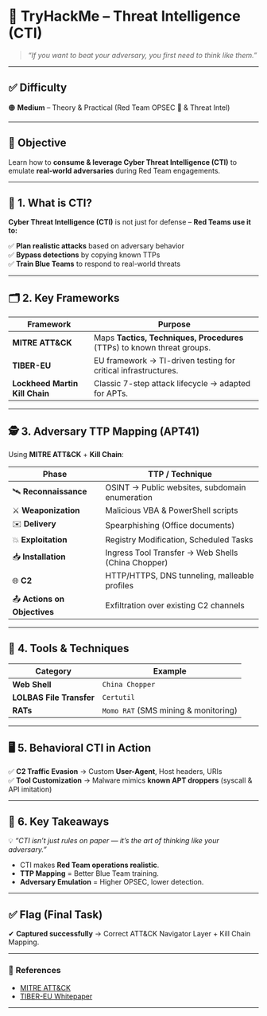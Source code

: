 # 🔴 TryHackMe – Threat Intelligence (CTI)

> *“If you want to beat your adversary, you first need to think like them.”*

---

## ✅ Difficulty
🟠 **Medium** – Theory & Practical (Red Team OPSEC 🔴 & Threat Intel)

---

## 🧠 **Objective** 
Learn how to **consume & leverage Cyber Threat Intelligence (CTI)** to emulate **real-world adversaries** during Red Team engagements.

---

## 📝 **1. What is CTI?** 

**Cyber Threat Intelligence (CTI)** is not just for defense – **Red Teams use it to:**

✅ **Plan realistic attacks** based on adversary behavior  
✅ **Bypass detections** by copying known TTPs  
✅ **Train Blue Teams** to respond to real-world threats

---

## 🗂️ **2. Key Frameworks** 

| Framework         | Purpose                                                                 |
|--------------------|-------------------------------------------------------------------------|
| **MITRE ATT&CK**   | Maps **Tactics, Techniques, Procedures** (TTPs) to known threat groups. |
| **TIBER-EU**       | EU framework → TI-driven testing for critical infrastructures.          |
| **Lockheed Martin Kill Chain** | Classic 7-step attack lifecycle → adapted for APTs.        |

---

## 🕵️ **3. Adversary TTP Mapping (APT41)** 

Using **MITRE ATT&CK** + **Kill Chain**:

| **Phase**             | **TTP / Technique**                                 |
|------------------------|------------------------------------------------------|
| 🛰️ **Reconnaissance**  | OSINT → Public websites, subdomain enumeration      |
| ⚔️ **Weaponization**    | Malicious VBA & PowerShell scripts                  |
| ✉️ **Delivery**         | Spearphishing (Office documents)                    |
| 💥 **Exploitation**     | Registry Modification, Scheduled Tasks              |
| 📥 **Installation**     | Ingress Tool Transfer → Web Shells (China Chopper)  |
| 🌐 **C2**               | HTTP/HTTPS, DNS tunneling, malleable profiles        |
| 📤 **Actions on Objectives** | Exfiltration over existing C2 channels        |

---

## 🧩 **4. Tools & Techniques** 

| **Category**         | **Example**                                          |
|-----------------------|-------------------------------------------------------|
| **Web Shell**        | `China Chopper`                                      |
| **LOLBAS File Transfer** | `Certutil`                                         |
| **RATs**             | `Momo RAT` (SMS mining & monitoring)                  |

---

## 🖥️ **5. Behavioral CTI in Action** 

✅ **C2 Traffic Evasion** → Custom **User-Agent**, Host headers, URIs  
✅ **Tool Customization** → Malware mimics **known APT droppers** (syscall & API imitation)

---

## 🎯 **6. Key Takeaways** 

💡 *“CTI isn’t just rules on paper — it’s the art of thinking like your adversary.”*  

- CTI makes **Red Team operations realistic**.  
- **TTP Mapping** = Better Blue Team training.  
- **Adversary Emulation** = Higher OPSEC, lower detection.

---

## ✅ **Flag (Final Task)** 

✔ **Captured successfully** → Correct ATT&CK Navigator Layer + Kill Chain Mapping.

---

### 🔗 **References**
- [MITRE ATT&CK](https://attack.mitre.org/)  
- [TIBER-EU Whitepaper](https://www.ecb.europa.eu/pub/pdf/other/ecb.tiber_eu_framework.en.pdf)

---
